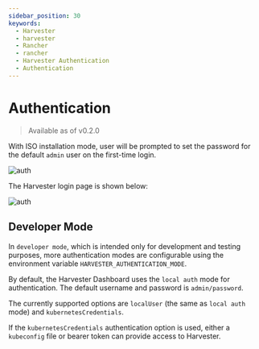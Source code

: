 ```yaml
---
sidebar_position: 30
keywords:
  - Harvester
  - harvester
  - Rancher
  - rancher
  - Harvester Authentication
  - Authentication
---
```


# Authentication

> Available as of v0.2.0

With ISO installation mode, user will be prompted to set the password for the default `admin` user on the first-time login.

![auth](./assets/first-log-in.png)

The Harvester login page is shown below:

![auth](./assets/authentication.png)

## Developer Mode

In `developer mode`, which is intended only for development and testing purposes, more authentication modes are configurable using the environment variable `HARVESTER_AUTHENTICATION_MODE`.

By default, the Harvester Dashboard uses the `local auth` mode for authentication. The default username and password is `admin/password`.

The currently supported options are `localUser` (the same as `local auth` mode) and `kubernetesCredentials`.

If the `kubernetesCredentials` authentication option is used, either a `kubeconfig` file or bearer token can provide access to Harvester.
